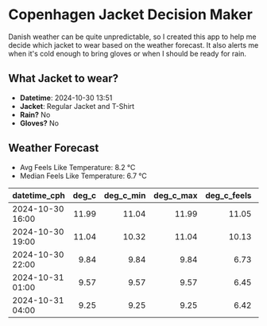 
# Copenhagen Jacket Decision Maker

Danish weather can be quite unpredictable, so I created this app to help me decide which jacket to wear based on the weather forecast. 
It also alerts me when it's cold enough to bring gloves or when I should be ready for rain.

## What Jacket to wear?

- **Datetime**: 2024-10-30 13:51
- **Jacket**: Regular Jacket and T-Shirt
- **Rain?** No
- **Gloves?** No

## Weather Forecast
- Avg Feels Like Temperature: 8.2 °C
- Median Feels Like Temperature: 6.7 °C

| datetime_cph     |   deg_c |   deg_c_min |   deg_c_max |   deg_c_feels | weather   | wind   | rain   |
|:-----------------|--------:|------------:|------------:|--------------:|:----------|:-------|:-------|
| 2024-10-30 16:00 |   11.99 |       11.04 |       11.99 |         11.05 | Clouds    | High   | None   |
| 2024-10-30 19:00 |   11.04 |       10.32 |       11.04 |         10.13 | Clouds    | High   | None   |
| 2024-10-30 22:00 |    9.84 |        9.84 |        9.84 |          6.73 | Clouds    | High   | None   |
| 2024-10-31 01:00 |    9.57 |        9.57 |        9.57 |          6.45 | Clouds    | High   | None   |
| 2024-10-31 04:00 |    9.25 |        9.25 |        9.25 |          6.42 | Clouds    | High   | None   |
        